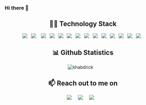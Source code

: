 ### Hi there 👋

<!--
**khabdrick/khabdrick** is a ✨ _special_ ✨ repository because its `README.md` (this file) appears on your GitHub profile.

Here are some ideas to get you started:

- 🔭 I’m currently working on ...
- 🌱 I’m currently learning ...
- 👯 I’m looking to collaborate on ...
- 🤔 I’m looking for help with ...


- 😄 Pronouns: ...
- ⚡ Fun fact: ...
-->



<h2 align="center"> 👨‍💻  Technology Stack</h2>
<p align="center">
  <img src="https://img.shields.io/badge/python%20-%231572B6.svg?&style=for-the-badge&logo=python&logoColor=white" />&nbsp;&nbsp;
  <img src="https://img.shields.io/badge/react%20-%2300D9FF.svg?&style=for-the-badge&logo=react&logoColor=white" />&nbsp;&nbsp;&nbsp;
  <img src="https://img.shields.io/badge/flask%20-%231572B6.svg?&style=for-the-badge&logo=flask&logoColor=white" />&nbsp;&nbsp;
  <img src="https://img.shields.io/badge/django%20-%231572B6.svg?&style=for-the-badge&logo=django&logoColor=white" />&nbsp;&nbsp;
  <img src="https://img.shields.io/badge/docker%20-%231572B6.svg?&style=for-the-badge&logo=docker&logoColor=white" />&nbsp;&nbsp; 
  <img src="https://img.shields.io/badge/javascript%20-%231572B6.svg?&style=for-the-badge&logo=javascript&logoColor=white" />&nbsp;&nbsp;
  <img src="https://img.shields.io/badge/mysql%20-%231572B6.svg?&style=for-the-badge&logo=mysql&logoColor=white" />&nbsp;&nbsp;
  <img src="https://img.shields.io/badge/postgres%20-%231572B6.svg?&style=for-the-badge&logo=postgres&logoColor=yellow" />&nbsp;&nbsp;
  <img src="https://img.shields.io/badge/travis%20-%231572B6.svg?&style=for-the-badge&logo=travis&logoColor=white" />&nbsp;&nbsp;
  <img src="https://img.shields.io/badge/heroku%20-%231572B6.svg?&style=for-the-badge&logo=heroku&logoColor=white" />&nbsp;&nbsp;
  <img src="https://img.shields.io/badge/git%20-%231572B6.svg?&style=for-the-badge&logo=git&logoColor=white" />&nbsp;&nbsp;
  <img src="https://img.shields.io/badge/jquery%20-%231572B6.svg?&style=for-the-badge&logo=jquery&logoColor=white" />&nbsp;&nbsp;
  <img src="https://img.shields.io/badge/go%20-%231572B6.svg?&style=for-the-badge&logo=go&logoColor=white" />&nbsp;&nbsp;
  <img src="https://img.shields.io/badge/aws%20-%231572B6.svg?&style=for-the-badge&logo=aws&logoColor=white" />&nbsp;&nbsp;
  
</p>

<h2 align="center">📊 Github Statistics </h2>
<p align="center">
<img src="https://github-readme-stats.vercel.app/api?username=khabdrick&layout=compact&hide=html&theme=jolly" alt="khabdrick" />&nbsp;&nbsp;&nbsp;&nbsp;
</p>

<h2 align="center">📫 Reach out to me on</h2>
<p align="center">
  <a target="_blank"href="https://www.linkedin.com/in/muhammed-ali-50a784173/"><img src="https://img.shields.io/badge/linkedin-%230077B5.svg?&style=for-the-badge&logo=linkedin&logoColor=white" /></a>&nbsp;&nbsp;&nbsp;&nbsp;
  <a target="_blank"href="https://twitter.com/mvhammedali"><img src="https://img.shields.io/badge/twitter-%231DA1F2.svg?&style=for-the-badge&logo=twitter&logoColor=white" /></a>&nbsp;&nbsp;&nbsp;&nbsp;
  <a href="https://khabdrick.medium.com/"><img src="https://img.shields.io/badge/medium-%27D1203.svg?&style=for-the-badge&logo=medium&logoColor=blue" /></a>&nbsp;&nbsp;&nbsp;&nbsp;
</p>
